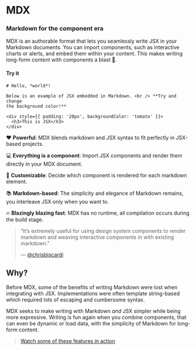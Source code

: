 
# MDX

### Markdown for the component era

MDX is an authorable format that lets you seamlessly write JSX in your Markdown
documents.  You can import components, such as interactive charts or alerts, and
embed them within your content.  This makes writing long-form content with
components a blast :rocket:.

#### Try it

```.mdx
# Hello, *world*!

Below is an example of JSX embedded in Markdown. <br /> **Try and change
the background color!**

<div style={{ padding: '20px', backgroundColor: 'tomato' }}>
  <h3>This is JSX</h3>
</div>
```

:heart: **Powerful**: MDX blends markdown and JSX syntax to fit perfectly in
JSX-based projects.

:computer: **Everything is a component**: Import JSX components and render them
directly in your MDX document.

:wrench: **Customizable**: Decide which component is rendered for each markdown
element.

:books: **Markdown-based**: The simplicity and elegance of Markdown remains,
you interleave JSX only when you want to.

:fire: **Blazingly blazing fast**: MDX has no runtime, all compilation occurs
during the build stage.

> “It’s extremely useful for using design system components to render markdown
> and weaving interactive components in with existing markdown.”
>
> — [@chrisbiscardi][quote]

## Why?

Before MDX, some of the benefits of writing Markdown were lost when integrating
with JSX.  Implementations were often template string-based which required lots
of escaping and cumbersome syntax.

MDX seeks to make writing with Markdown _and_ JSX simpler while being more
expressive.  Writing is fun again when you combine components, that can
even be dynamic or load data, with the simplicity of Markdown for long-form
content.

> [Watch some of these features in action][intro]

[quote]: https://twitter.com/chrisbiscardi/status/1022304288326864896

[intro]: https://www.youtube.com/watch?v=d2sQiI5NFAM&list=PLV5CVI1eNcJgCrPH_e6d57KRUTiDZgs0u
